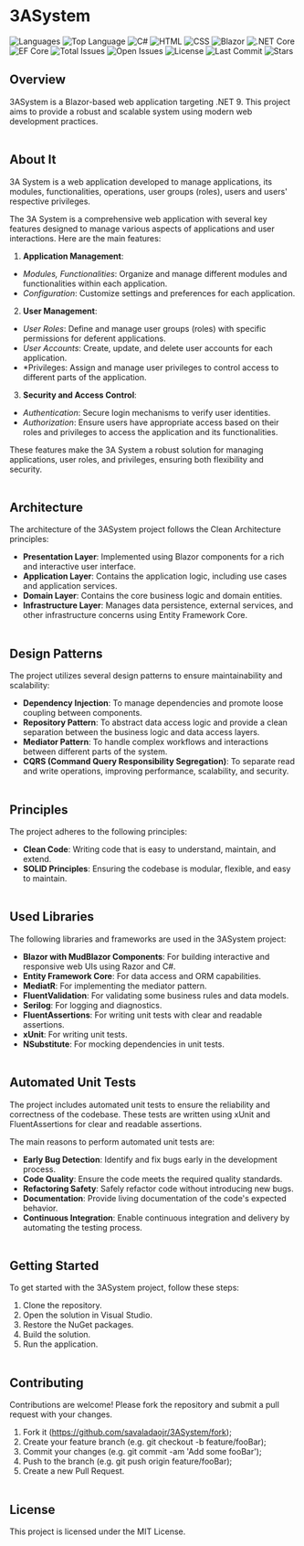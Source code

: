 # 3ASystem

![Languages](https://img.shields.io/github/languages/count/savaladaojr/3ASystem)
![Top Language](https://img.shields.io/github/languages/top/savaladaojr/3ASystem)
![C#](https://img.shields.io/badge/language-C%23-blue)
![HTML](https://img.shields.io/badge/language-HTML-blue)
![CSS](https://img.shields.io/badge/language-CSS-blue)
![Blazor](https://img.shields.io/badge/framework-Blazor-blue)
![.NET Core](https://img.shields.io/badge/framework-.NET%20Core-blue)
![EF Core](https://img.shields.io/badge/framework-EF%20Core-blue)
![Total Issues](https://img.shields.io/github/issues/savaladaojr/3ASystem)
![Open Issues](https://img.shields.io/github/issues-raw/savaladaojr/3ASystem)
![License](https://img.shields.io/github/license/savaladaojr/3ASystem)
![Last Commit](https://img.shields.io/github/last-commit/savaladaojr/3ASystem)
![Stars](https://img.shields.io/github/stars/savaladaojr/3ASystem)

## Overview
3ASystem is a Blazor-based web application targeting .NET 9. 
This project aims to provide a robust and scalable system using modern web development practices.
<br><br>

## About It
3A System is a web application developed to manage applications, its modules, functionalities, operations, user groups (roles), users and users' respective privileges.

The 3A System is a comprehensive web application with several key features designed to manage various aspects of applications and user interactions. 
Here are the main features:

1. **Application Management**:
- *Modules, Functionalities*: Organize and manage different modules and functionalities within each application.
- *Configuration*: Customize settings and preferences for each application.

2. **User Management**:
- *User Roles*: Define and manage user groups (roles) with specific permissions for deferent applications.
- *User Accounts*: Create, update, and delete user accounts for each application.
- *Privileges: Assign and manage user privileges to control access to different parts of the application.

3. **Security and Access Control**:
- *Authentication*: Secure login mechanisms to verify user identities.
- *Authorization*: Ensure users have appropriate access based on their roles and privileges to access the application and its functionalities.

These features make the 3A System a robust solution for managing applications, user roles, and privileges, ensuring both flexibility and security.
<br><br>

## Architecture
The architecture of the 3ASystem project follows the Clean Architecture principles:
- **Presentation Layer**: Implemented using Blazor components for a rich and interactive user interface.
- **Application Layer**: Contains the application logic, including use cases and application services.
- **Domain Layer**: Contains the core business logic and domain entities.
- **Infrastructure Layer**: Manages data persistence, external services, and other infrastructure concerns using Entity Framework Core.
<br><br>

## Design Patterns
The project utilizes several design patterns to ensure maintainability and scalability:
- **Dependency Injection**: To manage dependencies and promote loose coupling between components.
- **Repository Pattern**: To abstract data access logic and provide a clean separation between the business logic and data access layers.
- **Mediator Pattern**: To handle complex workflows and interactions between different parts of the system.
- **CQRS (Command Query Responsibility Segregation)**: To separate read and write operations, improving performance, scalability, and security.
<br><br>

## Principles
The project adheres to the following principles:
- **Clean Code**: Writing code that is easy to understand, maintain, and extend.
- **SOLID Principles**: Ensuring the codebase is modular, flexible, and easy to maintain.
<br><br>

## Used Libraries
The following libraries and frameworks are used in the 3ASystem project:
- **Blazor with MudBlazor Components**: For building interactive and responsive web UIs using Razor and C#.
- **Entity Framework Core**: For data access and ORM capabilities.
- **MediatR**: For implementing the mediator pattern.
- **FluentValidation**: For validating some business rules and data models.
- **Serilog**: For logging and diagnostics.
- **FluentAssertions**: For writing unit tests with clear and readable assertions.
- **xUnit**: For writing unit tests.
- **NSubstitute**: For mocking dependencies in unit tests.
<br><br>

## Automated Unit Tests
The project includes automated unit tests to ensure the reliability and correctness of the codebase.
These tests are written using xUnit and FluentAssertions for clear and readable assertions. 

The main reasons to perform automated unit tests are:
- **Early Bug Detection**: Identify and fix bugs early in the development process.
- **Code Quality**: Ensure the code meets the required quality standards.
- **Refactoring Safety**: Safely refactor code without introducing new bugs.
- **Documentation**: Provide living documentation of the code's expected behavior.
- **Continuous Integration**: Enable continuous integration and delivery by automating the testing process.
<br><br>

## Getting Started
To get started with the 3ASystem project, follow these steps:
1. Clone the repository.
2. Open the solution in Visual Studio.
3. Restore the NuGet packages.
4. Build the solution.
5. Run the application.
<br><br>

## Contributing
Contributions are welcome! Please fork the repository and submit a pull request with your changes.

1. Fork it (https://github.com/savaladaojr/3ASystem/fork);
2. Create your feature branch (e.g. git checkout -b feature/fooBar);
3. Commit your changes (e.g. git commit -am 'Add some fooBar');
4. Push to the branch (e.g. git push origin feature/fooBar);
5. Create a new Pull Request.
<br><br>

## License
This project is licensed under the MIT License.
